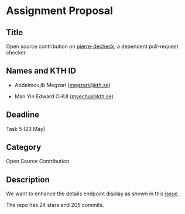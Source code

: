 # Assignment Proposal

## Title

Open source contribution on [pierre-decheck](https://github.com/alvarocavalcanti/pierre-decheck), a dependent pull-request checker.

## Names and KTH ID

- Abdelmoujib Megzari (megzari@kth.se)

- Man Yin Edward CHUI (myechui@kth.se)

## Deadline

Task 5 (23 May)

## Category

Open Source Contribution

## Description

We want to enhance the details endpoint display as shown in this [issue](https://github.com/alvarocavalcanti/pierre-decheck/issues/26). 

The repo has 24 stars and 205 commits.
